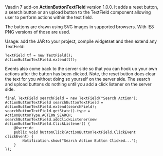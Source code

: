Vaadin 7 add-on **ActionButtonTextField** version 1.0.0. It adds a reset button, a search button or an upload
button to the TextField component allowing user to perform actions within the text field.

The buttons are drawn using SVG images in supported browsers. With IE8 PNG versions of those are used.

Usage: add the JAR to your project, compile widgetset and then extend any TextField:

    TextField tf = new TextField();
    ActionButtonTextField.extend(tf);

Events also come back to the server side so that you can hook up your own actions after the button
has been clicked. Note, the reset button does clear the text for you without doing so yourself on the server
side. The search and upload buttons do nothing until you add a click listener on the server side.

    final TextField searchField = new TextField("Search Action");
    ActionButtonTextField searchButtonTextField = ActionButtonTextField.extend(searchField);
    searchButtonTextField.getState().type = ActionButtonType.ACTION_SEARCH;
    searchButtonTextField.addClickListener(new ActionButtonTextField.ClickListener() {
        @Override
        public void buttonClick(ActionButtonTextField.ClickEvent clickEvent) {
            Notification.show("Search Action Button Clicked...");
        }
    });

